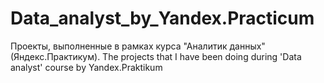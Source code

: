 # Data_analyst_by_Yandex.Practicum
Проекты, выполненные в рамках курса "Аналитик данных" (Яндекс.Практикум).  The projects that I have been doing during 'Data analyst' course by Yandex.Praktikum

